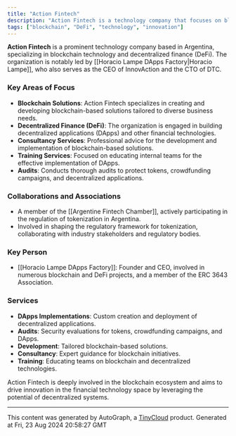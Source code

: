 ```yaml
---
title: "Action Fintech"
description: "Action Fintech is a technology company that focuses on blockchain, decentralized finance (DeFi), and the development of innovative financial technologies."
tags: ["blockchain", "DeFi", "technology", "innovation"]
---
```


**Action Fintech** is a prominent technology company based in Argentina, specializing in blockchain technology and decentralized finance (DeFi). The organization is notably led by [[Horacio Lampe DApps Factory|Horacio Lampe]], who also serves as the CEO of InnovAction and the CTO of DTC.

### Key Areas of Focus
- **Blockchain Solutions**: Action Fintech specializes in creating and developing blockchain-based solutions tailored to diverse business needs.
- **Decentralized Finance (DeFi)**: The organization is engaged in building decentralized applications (DApps) and other financial technologies.
- **Consultancy Services**: Professional advice for the development and implementation of blockchain-based solutions.
- **Training Services**: Focused on educating internal teams for the effective implementation of DApps.
- **Audits**: Conducts thorough audits to protect tokens, crowdfunding campaigns, and decentralized applications.

### Collaborations and Associations
- A member of the [[Argentine Fintech Chamber]], actively participating in the regulation of tokenization in Argentina.
- Involved in shaping the regulatory framework for tokenization, collaborating with industry stakeholders and regulatory bodies.

### Key Person
- [[Horacio Lampe DApps Factory]]: Founder and CEO, involved in numerous blockchain and DeFi projects, and a member of the ERC 3643 Association.

### Services
- **DApps Implementations**: Custom creation and deployment of decentralized applications.
- **Audits**: Security evaluations for tokens, crowdfunding campaigns, and DApps.
- **Development**: Tailored blockchain-based solutions.
- **Consultancy**: Expert guidance for blockchain initiatives.
- **Training**: Educating teams on blockchain and decentralized technologies.

Action Fintech is deeply involved in the blockchain ecosystem and aims to drive innovation in the financial technology space by leveraging the potential of decentralized systems.

---
This content was generated by AutoGraph, a [TinyCloud](https://tinycloud.xyz/) product.
Generated at Fri, 23 Aug 2024 20:58:27 GMT
